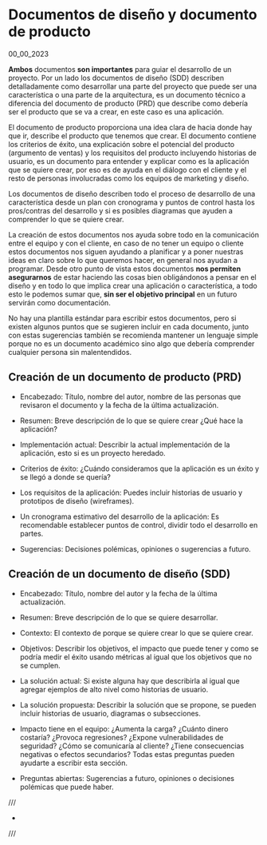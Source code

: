 # Documentos de diseño y documento de producto
00_00_2023

**Ambos** documentos **son importantes** para guiar el desarrollo de un proyecto. Por un lado los documentos de diseño (SDD) describen detalladamente como desarrollar una parte del proyecto que puede ser una característica o una parte de la arquitectura, es un documento técnico a diferencia del documento de producto (PRD) que describe como debería ser el producto que se va a crear, en este caso es una aplicación.

El documento de producto proporciona una idea clara de hacia donde hay que ir, describe el producto que tenemos que crear. El documento contiene los criterios de éxito, una explicación sobre el potencial del producto (argumento de ventas) y los requisitos del producto incluyendo historias de usuario, es un documento para entender y explicar como es la aplicación que se quiere crear, por eso es de ayuda en el diálogo con el cliente y el resto de personas involucradas como los equipos de marketing y diseño.

Los documentos de diseño describen todo el proceso de desarrollo de una característica desde un plan con cronograma y puntos de control hasta los pros/contras del desarrollo y si es posibles diagramas que ayuden a comprender lo que se quiere crear.

La creación de estos documentos nos ayuda sobre todo en la comunicación entre el equipo y con el cliente, en caso de no tener un equipo o cliente estos documentos nos siguen ayudando a planificar y a poner nuestras ideas en claro sobre lo que queremos hacer, en general nos ayudan a programar. Desde otro punto de vista estos documentos **nos permiten asegurarnos** de estar haciendo las cosas bien obligándonos a pensar en el diseño y en todo lo que implica crear una aplicación o característica, a todo esto le podemos sumar que, **sin ser el objetivo principal** en un futuro servirán como documentación.

No hay una plantilla estándar para escribir estos documentos, pero si existen algunos puntos que se sugieren incluir en cada documento, junto con estas sugerencias también se recomienda mantener un lenguaje simple porque no es un documento académico sino algo que debería comprender cualquier persona sin malentendidos.

## Creación de un documento de producto (PRD)

* Encabezado: Título, nombre del autor, nombre de las personas que revisaron el documento y la fecha de la última actualización.

* Resumen: Breve descripción de lo que se quiere crear ¿Qué hace la aplicación?

* Implementación actual: Describir la actual implementación de la aplicación, esto si es un proyecto heredado.

* Criterios de éxito: ¿Cuándo consideramos que la aplicación es un éxito y se llegó a donde se quería?

* Los requisitos de la aplicación: Puedes incluir historias de usuario y prototipos de diseño (wireframes).

* Un cronograma estimativo del desarrollo de la aplicación: Es recomendable establecer puntos de control, dividir todo el desarrollo en partes.

* Sugerencias: Decisiones polémicas, opiniones o sugerencias a futuro.

## Creación de un documento de diseño (SDD)

* Encabezado: Título, nombre del autor y la fecha de la última actualización.

* Resumen: Breve descripción de lo que se quiere desarrollar.

* Contexto: El contexto de porque se quiere crear lo que se quiere crear.

* Objetivos: Describir los objetivos, el impacto que puede tener y como se podría medir el éxito usando métricas al igual que los objetivos que no se cumplen.

* La solución actual: Si existe alguna hay que describirla al igual que agregar ejemplos de alto nivel como historias de usuario.

* La solución propuesta: Describir la solución que se propone, se pueden incluir historias de usuario, diagramas o subsecciones.

* Impacto tiene en el equipo: ¿Aumenta la carga? ¿Cuánto dinero costaría? ¿Provoca regresiones? ¿Expone vulnerabilidades de seguridad? ¿Cómo se comunicaría al cliente? ¿Tiene consecuencias negativas o efectos secundarios? Todas estas preguntas pueden ayudarte a escribir esta sección.

* Preguntas abiertas: Sugerencias a futuro, opiniones o decisiones polémicas que puede haber.

///

* 

///